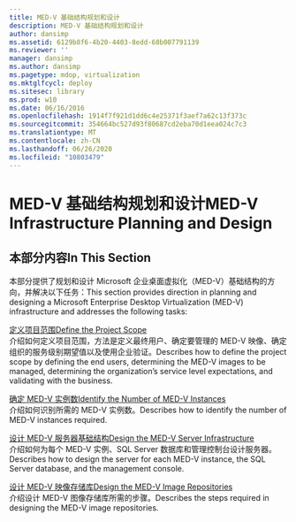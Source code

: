 ```yaml
---
title: MED-V 基础结构规划和设计
description: MED-V 基础结构规划和设计
author: dansimp
ms.assetid: 6129b8f6-4b20-4403-8edd-68b007791139
ms.reviewer: ''
manager: dansimp
ms.author: dansimp
ms.pagetype: mdop, virtualization
ms.mktglfcycl: deploy
ms.sitesec: library
ms.prod: w10
ms.date: 06/16/2016
ms.openlocfilehash: 1914f7f921d1dd6c4e25371f3aef7a62c13f373c
ms.sourcegitcommit: 354664bc527d93f80687cd2eba70d1eea024c7c3
ms.translationtype: MT
ms.contentlocale: zh-CN
ms.lasthandoff: 06/26/2020
ms.locfileid: "10803479"
---
```

# <span data-ttu-id="ea837-103">MED-V 基础结构规划和设计</span><span class="sxs-lookup"><span data-stu-id="ea837-103">MED-V Infrastructure Planning and Design</span></span>


## <span data-ttu-id="ea837-104">本部分内容</span><span class="sxs-lookup"><span data-stu-id="ea837-104">In This Section</span></span>


<span data-ttu-id="ea837-105">本部分提供了规划和设计 Microsoft 企业桌面虚拟化（MED-V）基础结构的方向，并解决以下任务：</span><span class="sxs-lookup"><span data-stu-id="ea837-105">This section provides direction in planning and designing a Microsoft Enterprise Desktop Virtualization (MED-V) infrastructure and addresses the following tasks:</span></span>

<a href="" id="define-the-project-scope"></a>[<span data-ttu-id="ea837-106">定义项目范围</span><span class="sxs-lookup"><span data-stu-id="ea837-106">Define the Project Scope</span></span>](define-the-project-scope.md)  
<span data-ttu-id="ea837-107">介绍如何定义项目范围，方法是定义最终用户、确定要管理的 MED-V 映像、确定组织的服务级别期望值以及使用企业验证。</span><span class="sxs-lookup"><span data-stu-id="ea837-107">Describes how to define the project scope by defining the end users, determining the MED-V images to be managed, determining the organization’s service level expectations, and validating with the business.</span></span>

<a href="" id="identify-the-number-of-med-v-instances"></a>[<span data-ttu-id="ea837-108">确定 MED-V 实例数</span><span class="sxs-lookup"><span data-stu-id="ea837-108">Identify the Number of MED-V Instances</span></span>](identify-the-number-of-med-v-instances.md)  
<span data-ttu-id="ea837-109">介绍如何识别所需的 MED-V 实例数。</span><span class="sxs-lookup"><span data-stu-id="ea837-109">Describes how to identify the number of MED-V instances required.</span></span>

<a href="" id="design-the-med-v-server-infrastructure"></a>[<span data-ttu-id="ea837-110">设计 MED-V 服务器基础结构</span><span class="sxs-lookup"><span data-stu-id="ea837-110">Design the MED-V Server Infrastructure</span></span>](design-the-med-v-server-infrastructure.md)  
<span data-ttu-id="ea837-111">介绍如何为每个 MED-V 实例、SQL Server 数据库和管理控制台设计服务器。</span><span class="sxs-lookup"><span data-stu-id="ea837-111">Describes how to design the server for each MED-V instance, the SQL Server database, and the management console.</span></span>

<a href="" id="design-the-med-v-image-repositories"></a>[<span data-ttu-id="ea837-112">设计 MED-V 映像存储库</span><span class="sxs-lookup"><span data-stu-id="ea837-112">Design the MED-V Image Repositories</span></span>](design-the-med-v-image-repositories.md)  
<span data-ttu-id="ea837-113">介绍设计 MED-V 图像存储库所需的步骤。</span><span class="sxs-lookup"><span data-stu-id="ea837-113">Describes the steps required in designing the MED-V image repositories.</span></span>

 

 





